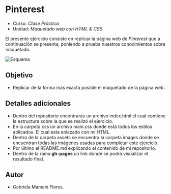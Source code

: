 # Pinterest

* Curso: *Clase Práctica*
* Unidad: *Maquetado web con HTML & CSS*

El presente ejercicio consiste en replicar la página web de *Pinterest* que a continuación se presenta, poniendo a  prueba nuestros conocimientos sobre maquetado.

![Esquema](http://i63.tinypic.com/cqmo3.jpg)

## Objetivo

* Replicar de la forma mas exacta posible el maquetado de la página web.

## Detalles adicionales

* Dentro del repositorio encontrarás un archivo index.html el cual contiene la estructura sobre la que se realizó el ejercicio.
* En la carpeta css un archivo main.css donde está todos los estilos aplicados. El cual esta enlazado con mi HTML.
* Dentro de la carpeta assets se encuentra la carpeta images donde se encuentran todas las imágenes usadas para completar este ejercicio.
* Por último el README.md explicando el contenido de mi repositorio.
* Dentro de la rama **gh-pages** un link donde se podrá visualizar el resultado final.

## Autor

* Gabriela Mamani Flores.
